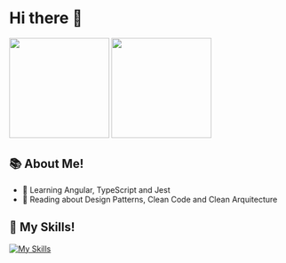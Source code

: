 # Hi there :wave:

<div>
  <img height="180em" src="https://github-readme-stats.vercel.app/api?username=Lucassec1&show_icons=true&theme=radical&include_all_commits=true&count_private=true"/>
  <img height="180em" src="https://github-readme-stats.vercel.app/api/top-langs/?username=Lucassec1&layout=compact&langs_count=7&theme=radical"/>
</div>
  
## :books: About Me!
- 🌱 Learning Angular, TypeScript and Jest
- :blue_book: Reading about Design Patterns, Clean Code and Clean Arquitecture
  
## :star2: My Skills!
  
[![My Skills](https://skillicons.dev/icons?i=html,css,bootstrap,sass,js,ts,angular,react,tailwind,nodejs,postgres,figma)](https://skillicons.dev)
